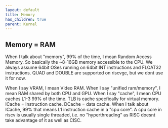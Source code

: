 ```yaml
---
layout: default
title: Memory
has_children: true
parent: Kernel
---
```

## Memory = RAM

When I talk about "memory", 99% of the time, I mean Random Access Memory. So basically the ~8-16GB memory accessible to the CPU. We always assume 64bit OSes running on 64bit INT instructions and FLOAT32 instructions. QUAD and DOUBLE are supported on riscvgc, but we dont use it for now.

When I say VRAM, I mean Video RAM. When I say "unified ram/memory", I mean RAM shared by both CPU and GPU. When I say "cache", I mean CPU caches L1-3 99% of the time. TLB is cache specfically for virtual memory. ICache = Instruction cache. DCache = data cache. When I talk about ICache, 99% that means L1 instruction cache in a "cpu core". A cpu core in riscv is usually single threaded, i.e. no "hyperthreading" as RISC doesnt take advantage of it as well as CISC.
